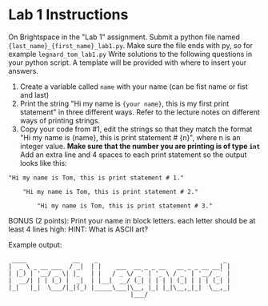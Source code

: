 # Lab 1 Instructions

On Brightspace in the "Lab 1" assignment. Submit a python file named `{last_name}_{first_name}_lab1.py`. Make sure the file ends with py, so for example `legnard_tom_lab1.py`
Write solutions to the following questions in your python script. A template will be provided with where to insert your answers.

1. Create a variable called `name` with your name (can be fist name or fist and last)
2. Print the string "Hi my name is `{your name}`, this is my first print statement" in three different ways. Refer to the lecture notes on different ways of printing strings.
3. Copy your code from #1, edit the strings so that they match the format "Hi my name is {name}, this is print statement # {n}", where n is an integer value. **Make sure that the number you are printing is of type `int`**
     Add an extra line and 4 spaces to each print statement so the output looks like this:
```
"Hi my name is Tom, this is print statement # 1."

    "Hi my name is Tom, this is print statement # 2."

        "Hi my name is Tom, this is print statement # 3."
```

BONUS (2 points): Print your name in block letters. each letter 
should be at least 4 lines high:
HINT: What is ASCII art?

Example output:
```
 ____             __    _                                   _ 
|  _ \ _ __ ___  / _|  | |    ___  __ _ _ __   __ _ _ __ __| |
| |_) | '__/ _ \| |_   | |   / _ \/ _` | '_ \ / _` | '__/ _` |
|  __/| | | (_) |  _|  | |__|  __/ (_| | | | | (_| | | | (_| |
|_|   |_|  \___/|_|(_) |_____\___|\__, |_| |_|\__,_|_|  \__,_|
                                  |___/
```
